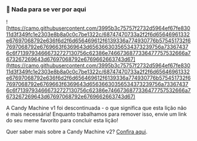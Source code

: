 ### 👀 Nada para se ver por aqui

![https://camo.githubusercontent.com/3995b3c75757f2732d5964ef67fe83011d3f349fc1e2303e8b8a0c0c7be1322c/68747470733a2f2f6d65646961332e67697068792e636f6d2f6d656469612f6139336a774930776b575451732f67697068792e6769663f6369643d65636630356534373239756a733674376c6f71397934666732727130756c62386e7466736877336477757532666a7673267269643d67697068792e6769662663743d67](https://camo.githubusercontent.com/3995b3c75757f2732d5964ef67fe83011d3f349fc1e2303e8b8a0c0c7be1322c/68747470733a2f2f6d65646961332e67697068792e636f6d2f6d656469612f6139336a774930776b575451732f67697068792e6769663f6369643d65636630356534373239756a733674376c6f71397934666732727130756c62386e7466736877336477757532666a7673267269643d67697068792e6769662663743d67)

A Candy Machine v1 foi descontinuada - o que significa que esta lição não é mais necessária! Enquanto trabalhamos para remover isso, envie um link do seu meme favorito para concluir esta lição!

Quer saber mais sobre a Candy Machine v2? [Confira aqui](https://docs.metaplex.com/candy-machine-v2/introduction).